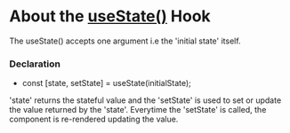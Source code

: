 # About the [useState()](https://reactjs.org/docs/hooks-reference.html#usestate) Hook

The useState() accepts one argument i.e the 'initial state' itself. 

### Declaration
- const [state, setState] = useState(initialState);

'state' returns the stateful value and the 'setState' is used to set or update the value returned by the 'state'. Everytime the 'setState' is called, the component is re-rendered updating the value.